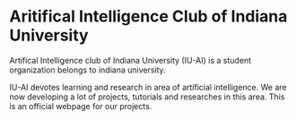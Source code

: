 # Aritifical Intelligence Club of Indiana University

Artifical Intelligence club of Indiana University (IU-AI) is a student organization belongs to indiana university. 

IU-AI devotes learning and research in area of artificial intelligence. We are now developing a lot of projects, tutorials and researches in this area. This is an official webpage for our projects.

